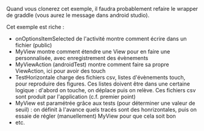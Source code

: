 Quand vous clonerez cet exemple, il faudra probablement refaire le wrapper de graddle (vous aurez le message dans android studio).

Cet exemple est riche : 
 + onOptionsItemSelected de l'activité montre comment écrire dans un fichier (public)
 + MyView montre comment étendre une View pour en faire une personnalisée, avec enregistrement des évènements
 + MyViewAction (androidTest) montre comment faire sa propre ViewAction, ici pour avoir des touch
 + TestHorizontale charge des fichiers csv, listes d'évènements touch, pour reproduire des figures. Ces listes doivent être dans une certaine logique : d'abord on touche, on déplace puis on relève. Ces fichiers csv sont produit par l'application (c.f. premier point)
 + MyView est paramétrée grâce aux tests (pour déterminer une valeur de seuil) : on définit à l'avance quels tracés sont des honrizontales, puis on essaie de régler (manuellement) MyView pour que cela soit bon
 + etc.

